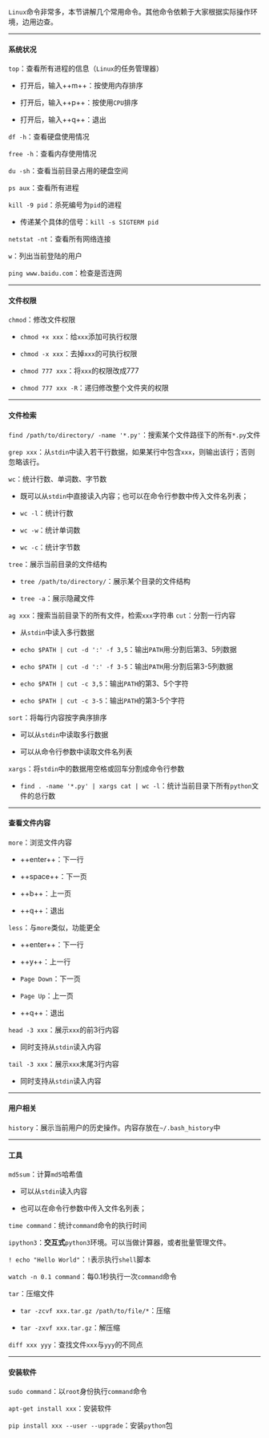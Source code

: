 `Linux`命令非常多，本节讲解几个常用命令。其他命令依赖于大家根据实际操作环境，边用边查。

---

#### 系统状况
`top`：查看所有进程的信息（`Linux`的任务管理器）

- 打开后，输入++m++：按使用内存排序

- 打开后，输入++p++：按使用`CPU`排序

- 打开后，输入++q++：退出

`df -h`：查看硬盘使用情况

`free -h`：查看内存使用情况

`du -sh`：查看当前目录占用的硬盘空间

`ps aux`：查看所有进程

`kill -9 pid`：杀死编号为`pid`的进程

- 传递某个具体的信号：`kill -s SIGTERM pid`

`netstat -nt`：查看所有网络连接

`w`：列出当前登陆的用户

`ping www.baidu.com`：检查是否连网

---

#### 文件权限
`chmod`：修改文件权限

- `chmod +x xxx`：给`xxx`添加可执行权限

- `chmod -x xxx`：去掉`xxx`的可执行权限

- `chmod 777 xxx`：将`xxx`的权限改成777

- `chmod 777 xxx -R`：递归修改整个文件夹的权限

---

#### 文件检索
`find /path/to/directory/ -name '*.py'`：搜索某个文件路径下的所有`*.py`文件

`grep xxx`：从`stdin`中读入若干行数据，如果某行中包含`xxx`，则输出该行；否则忽略该行。

`wc`：统计行数、单词数、字节数

- 既可以从`stdin`中直接读入内容；也可以在命令行参数中传入文件名列表；

- `wc -l`：统计行数

- `wc -w`：统计单词数

- `wc -c`：统计字节数

`tree`：展示当前目录的文件结构

- `tree /path/to/directory/`：展示某个目录的文件结构

- `tree -a`：展示隐藏文件

`ag xxx`：搜索当前目录下的所有文件，检索`xxx`字符串
`cut`：分割一行内容

- 从`stdin`中读入多行数据

- `echo $PATH | cut -d ':' -f 3,5`：输出`PATH`用:分割后第3、5列数据

- `echo $PATH | cut -d ':' -f 3-5`：输出`PATH`用:分割后第3-5列数据

- `echo $PATH | cut -c 3,5`：输出`PATH`的第3、5个字符

- `echo $PATH | cut -c 3-5`：输出`PATH`的第3-5个字符

`sort`：将每行内容按字典序排序

- 可以从`stdin`中读取多行数据

- 可以从命令行参数中读取文件名列表

`xargs`：将`stdin`中的数据用空格或回车分割成命令行参数

- `find . -name '*.py' | xargs cat | wc -l`：统计当前目录下所有`python`文件的总行数

---

#### 查看文件内容
`more`：浏览文件内容 

- ++enter++：下一行

- ++space++：下一页

- ++b++：上一页

- ++q++：退出

`less`：与`more`类似，功能更全

- ++enter++：下一行

- ++y++：上一行

- `Page Down`：下一页

- `Page Up`：上一页

- ++q++：退出

`head -3 xxx`：展示`xxx`的前3行内容

- 同时支持从`stdin`读入内容

`tail -3 xxx`：展示`xxx`末尾3行内容

- 同时支持从`stdin`读入内容

---

#### 用户相关
`history`：展示当前用户的历史操作。内容存放在`~/.bash_history`中

---

#### 工具
`md5sum`：计算`md5`哈希值

- 可以从`stdin`读入内容

- 也可以在命令行参数中传入文件名列表；

`time command`：统计`command`命令的执行时间

`ipython3`：**交互式**`python3`环境。可以当做计算器，或者批量管理文件。

`! echo "Hello World"`：`!`表示执行`shell`脚本

`watch -n 0.1 command`：每0.1秒执行一次`command`命令

`tar`：压缩文件

- `tar -zcvf xxx.tar.gz /path/to/file/*`：压缩

- `tar -zxvf xxx.tar.gz`：解压缩

`diff xxx yyy`：查找文件`xxx`与`yyy`的不同点

---

#### 安装软件
`sudo command`：以`root`身份执行`command`命令

`apt-get install xxx`：安装软件

`pip install xxx --user --upgrade`：安装`python`包
